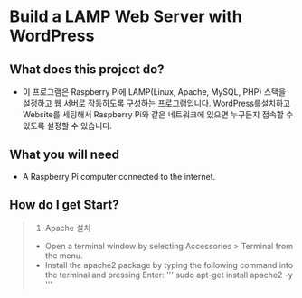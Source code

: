 # Build a LAMP Web Server with WordPress

## What does this project do?
* 이 프로그램은 Raspberry Pi에 LAMP(Linux, Apache, MySQL, PHP) 스택을 설정하고 웹 서버로 작동하도록 구성하는 프로그램입니다. WordPress를설치하고 Website를 세팅해서 Raspberry Pi와 같은 네트워크에 있으면 누구든지 접속할 수 있도록 설정할 수 있습니다. 

## What you will need
* A Raspberry Pi computer connected to the internet.

## How do I get Start?
>1. Apache 설치
>* Open a terminal window by selecting Accessories > Terminal from the menu.
>* Install the apache2 package by typing the following command into the terminal and pressing Enter:
'''
sudo apt-get install apache2 -y
'''
